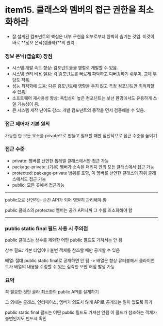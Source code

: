 # item15. 클래스와 멤버의 접근 권한을 최소화하라

-   잘 설계된 컴포넌트의 핵심은 내부 구현을 외부로부터 완벽히 숨기는 것임. 이것이 바로 **정보 은닉(캡슐화)**의 원리.

### 정보 은닉(캡슐화) 장점

-   시스템 개발 속도 향상: 컴포넌트들을 병렬로 개발할 수 있음.
-   시스템 관리 비용 절감: 각 컴포넌트를 빠르게 파악하고 디버깅하기 쉬우며, 교체 부담도 적음.
-   성능 최적화에 도움: 다른 컴포넌트에 영향을 주지 않고 특정 컴포넌트만 최적화할 수 있음.
-   소프트웨어 재사용성 향상: 독립성이 높은 컴포넌트는 낯선 환경에서도 유용하게 쓰일 가능성이 큼.
-   큰 시스템 제작 난이도 감소: 개별 컴포넌트의 동작을 먼저 검증해볼 수 있음.

### 접근 제어자 기본 원칙

가능한 한 모든 요소를 private으로 만들고 필요할 때만 점진적으로 접근 수준을 높이기

### 접근 수준

-   private: 멤버를 선언한 톱레벨 클래스에서만 접근 가능
-   package-private: (기본) 멤버가 소속된 패키지 안의 모든 클래스에서 접근 가능
-   protected: package-private 범위를 포함, 이 멤버를 선언한 클래스의 하위 클래스에서도 접근 가능
-   public: 모든 곳에서 접근가능

---

public으로 선언하는 순간 API가 되어 영원히 관리해야 함

public 클래스의 protected 멤버는 공개 API니까 그 수를 최소화해야 함

---

### public static final 필드 사용 시 주의점

public 클래스는 상수를 제외한 어떤 public 필드도 가져서는 안 됨

상수 필드: 기본 타입이나 불변 객체를 참조할 때만 공개할 수 있음

배열: 절대 public static final로 공개하면 안 됨 -> 배열은 항상 뮤터블해서 클라이언트가 배열의 내용을 수정할 수 있는 심각한 보안 허점 발생 가능

### 요약

꼭 필요한 것만 골라 최소한의 public API를 설계하기

그 외에는 클래스, 인터페이스, 멤버가 의도치 않게 API로 공개되는 일이 없도록 하기

public static final 필드는 어떤 public 필드도 가져선 안됨 이 필드가 참조하는 객체가 불변인지도 반드시 확인
